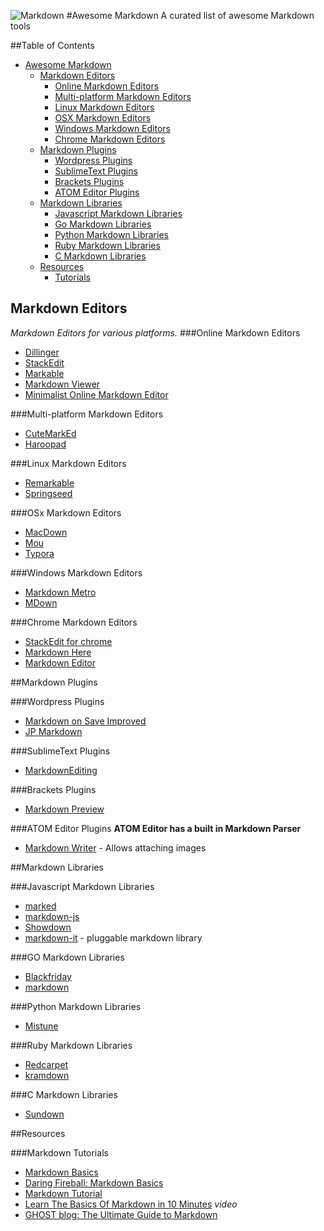![Markdown](logo.jpg)
#Awesome Markdown
A curated list of awesome Markdown tools


##Table of Contents
- [Awesome Markdown](#awesome-markdown)
	- [Markdown Editors](#markdown-editors)
	    - [Online Markdown Editors](#online-markdown-editors)
        - [Multi-platform Markdown Editors](#multi-platform-markdown-editors)
        - [Linux Markdown Editors](#linux-markdown-editors)
	    - [OSX Markdown Editors](#osx-markdown-editors)
	    - [Windows Markdown Editors](#windows-markdown-editors)
	    - [Chrome Markdown Editors](#chrome-markdown-editors)
    - [Markdown Plugins](#markdown-plugins)
        - [Wordpress Plugins](#wordpress-plugins)
        - [SublimeText Plugins](#sublimetext-plugins)
        - [Brackets Plugins](#brackets-plugins)
        - [ATOM Editor Plugins](#atom-editor-plugins)
    - [Markdown Libraries](#markdown-libraries)
        - [Javascript Markdown Libraries](#javascript-markdown-libraries)
        - [Go Markdown Libraries](#go-markdown-libraries)
        - [Python Markdown Libraries](#python-markdown-libraries)
        - [Ruby Markdown Libraries](#ruby-markdown-libraries)
        - [C Markdown Libraries](#c-markdown-libraries)
    - [Resources](#resources)
        - [Tutorials](#markdown-tutorials)

## Markdown Editors
*Markdown Editors for various platforms.*
###Online Markdown Editors
* [Dillinger](http://dillinger.io/)
* [StackEdit](https://stackedit.io/)
* [Markable](http://markable.in/)
* [Markdown Viewer](http://www.markdownviewer.com/)
* [Minimalist Online Markdown Editor](http://markdown.pioul.fr/)

###Multi-platform Markdown Editors
* [CuteMarkEd](http://cloose.github.io/CuteMarkEd/)
* [Haroopad](http://pad.haroopress.com/)

###Linux Markdown Editors
* [Remarkable](http://remarkableapp.net/)
* [Springseed](http://getspringseed.com/)

###OSx Markdown Editors
* [MacDown](http://macdown.uranusjr.com/)
* [Mou](http://25.io/mou/)
* [Typora](https://www.typora.io)

###Windows Markdown Editors
* [Markdown Metro](http://apps.microsoft.com/windows/en-us/app/markdown-metro/efb6cd20-9376-4fb1-999b-19564c1380d4)
* [MDown](http://apps.microsoft.com/windows/en-us/app/mdown/58c3c3d0-7a08-4edf-9361-5bd2d13e3ba0)

###Chrome Markdown Editors
* [StackEdit for chrome](https://chrome.google.com/webstore/detail/stackedit/iiooodelglhkcpgbajoejffhijaclcdg?hl=en)
* [Markdown Here](https://chrome.google.com/webstore/detail/markdown-here/elifhakcjgalahccnjkneoccemfahfoa?hl=en)
* [Markdown Editor](https://chrome.google.com/webstore/detail/markdown-editor/gjolennkaebiimakmoaadofoihhldjhb?hl=en)

##Markdown Plugins

###Wordpress Plugins
* [Markdown on Save Improved](https://wordpress.org/plugins/markdown-on-save-improved/)
* [JP Markdown](https://wordpress.org/plugins/jetpack-markdown/)

###SublimeText Plugins
* [MarkdownEditing](https://github.com/SublimeText-Markdown/MarkdownEditing)

###Brackets Plugins
* [Markdown Preview](https://github.com/gruehle/MarkdownPreview)

###ATOM Editor Plugins
**ATOM Editor has a built in Markdown Parser**

* [Markdown Writer](https://atom.io/packages/markdown-writer) - Allows attaching images

##Markdown Libraries

###Javascript Markdown Libraries
* [marked](https://github.com/chjj/marked)
* [markdown-js](https://github.com/evilstreak/markdown-js)
* [Showdown](https://github.com/showdownjs/showdown)
* [markdown-it](https://github.com/markdown-it/markdown-it) - pluggable markdown library

###GO Markdown Libraries
* [Blackfriday](https://github.com/russross/blackfriday)
* [markdown](https://github.com/knieriem/markdown)

###Python Markdown Libraries
* [Mistune](https://github.com/lepture/mistune)

###Ruby Markdown Libraries
* [Redcarpet](https://github.com/vmg/redcarpet)
* [kramdown](https://github.com/gettalong/kramdown)

###C Markdown Libraries
* [Sundown](https://github.com/vmg/sundown)

##Resources

###Markdown Tutorials
* [Markdown Basics](https://help.github.com/articles/markdown-basics/)
* [Daring Fireball: Markdown Basics](http://daringfireball.net/projects/markdown/basics)
* [Markdown Tutorial](http://markdowntutorial.com/)
* [Learn The Basics Of Markdown in 10 Minutes](http://www.youtube.com/watch?v=HndN6P9ke6U) *video*
* [GHOST blog: The Ultimate Guide to Markdown](https://blog.ghost.org/markdown/)
